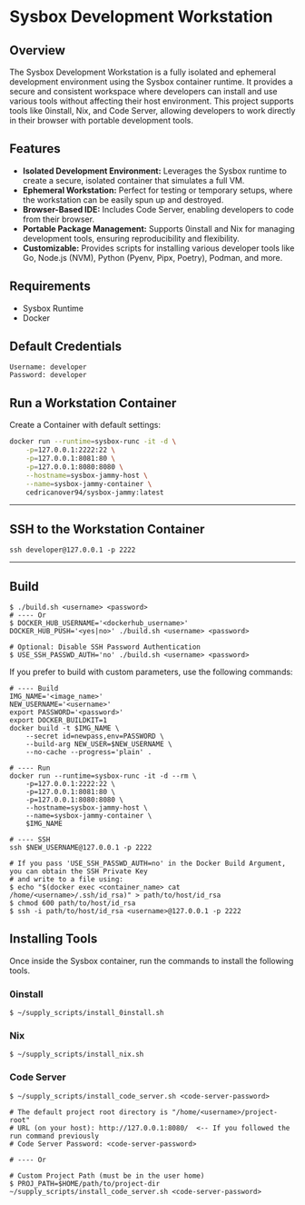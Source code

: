 # Sysbox Development Workstation

## Overview
The Sysbox Development Workstation is a fully isolated and ephemeral development environment using the Sysbox container runtime. It provides a secure and consistent workspace where developers can install and use various tools without affecting their host environment. This project supports tools like 0install, Nix, and Code Server, allowing developers to work directly in their browser with portable development tools.

## Features
- **Isolated Development Environment:** Leverages the Sysbox runtime to create a secure, isolated container that simulates a full VM.
- **Ephemeral Workstation:** Perfect for testing or temporary setups, where the workstation can be easily spun up and destroyed.
- **Browser-Based IDE:** Includes Code Server, enabling developers to code from their browser.
- **Portable Package Management:** Supports 0install and Nix for managing development tools, ensuring reproducibility and flexibility.
- **Customizable:** Provides scripts for installing various developer tools like Go, Node.js (NVM), Python (Pyenv, Pipx, Poetry), Podman, and more.

## Requirements
- Sysbox Runtime
- Docker

## Default Credentials
```
Username: developer
Password: developer
```

## Run a Workstation Container
Create a Container with default settings:
```bash
docker run --runtime=sysbox-runc -it -d \
    -p=127.0.0.1:2222:22 \
    -p=127.0.0.1:8081:80 \
    -p=127.0.0.1:8080:8080 \
    --hostname=sysbox-jammy-host \
    --name=sysbox-jammy-container \
    cedricanover94/sysbox-jammy:latest
```

---

## SSH to the Workstation Container
```shell
ssh developer@127.0.0.1 -p 2222
```

---

## Build
```shell
$ ./build.sh <username> <password>
# ---- Or
$ DOCKER_HUB_USERNAME='<dockerhub_username>' DOCKER_HUB_PUSH='<yes|no>' ./build.sh <username> <password>

# Optional: Disable SSH Password Authentication
$ USE_SSH_PASSWD_AUTH='no' ./build.sh <username> <password>
```

If you prefer to build with custom parameters, use the following commands:
```shell
# ---- Build
IMG_NAME='<image_name>'
NEW_USERNAME='<username>'
export PASSWORD='<password>'
export DOCKER_BUILDKIT=1
docker build -t $IMG_NAME \
    --secret id=newpass,env=PASSWORD \
    --build-arg NEW_USER=$NEW_USERNAME \
    --no-cache --progress='plain' .

# ---- Run
docker run --runtime=sysbox-runc -it -d --rm \
    -p=127.0.0.1:2222:22 \
    -p=127.0.0.1:8081:80 \
    -p=127.0.0.1:8080:8080 \
    --hostname=sysbox-jammy-host \
    --name=sysbox-jammy-container \
    $IMG_NAME

# ---- SSH
ssh $NEW_USERNAME@127.0.0.1 -p 2222

# If you pass 'USE_SSH_PASSWD_AUTH=no' in the Docker Build Argument, you can obtain the SSH Private Key
# and write to a file using:
$ echo "$(docker exec <container_name> cat /home/<username>/.ssh/id_rsa)" > path/to/host/id_rsa
$ chmod 600 path/to/host/id_rsa
$ ssh -i path/to/host/id_rsa <username>@127.0.0.1 -p 2222
```

## Installing Tools
Once inside the Sysbox container, run the commands to install the following tools.

### 0install
```shell
$ ~/supply_scripts/install_0install.sh
```

### Nix
```shell
$ ~/supply_scripts/install_nix.sh
```

### Code Server
```shell
$ ~/supply_scripts/install_code_server.sh <code-server-password>

# The default project root directory is "/home/<username>/project-root"
# URL (on your host): http://127.0.0.1:8080/  <-- If you followed the run command previously
# Code Server Password: <code-server-password>

# ---- Or

# Custom Project Path (must be in the user home)
$ PROJ_PATH=$HOME/path/to/project-dir ~/supply_scripts/install_code_server.sh <code-server-password>
```
